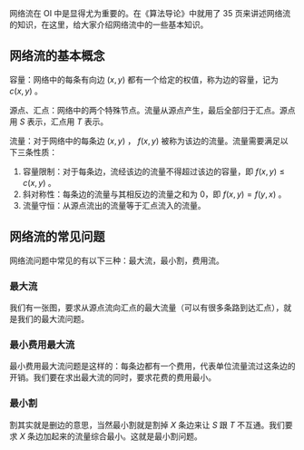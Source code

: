 网络流在 OI 中是显得尤为重要的。在《算法导论》中就用了 35 页来讲述网络流的知识，在这里，给大家介绍网络流中的一些基本知识。

## 网络流的基本概念

容量：网络中的每条有向边 $(x,y)$ 都有一个给定的权值，称为边的容量，记为 $c(x,y)$ 。

源点、汇点：网络中的两个特殊节点。流量从源点产生，最后全部归于汇点。源点用 $S$ 表示，汇点用 $T$ 表示。

流量：对于网络中的每条边 $(x,y)$ ， $f(x,y)$ 被称为该边的流量。流量需要满足以下三条性质：

1.  容量限制：对于每条边，流经该边的流量不得超过该边的容量，即 $f(x,y) \leq c(x,y)$ 。
2.  斜对称性：每条边的流量与其相反边的流量之和为 0，即 $f(x,y)=f(y,x)$ 。
3.  流量守恒：从源点流出的流量等于汇点流入的流量。

## 网络流的常见问题

网络流问题中常见的有以下三种：最大流，最小割，费用流。

### 最大流

我们有一张图，要求从源点流向汇点的最大流量（可以有很多条路到达汇点），就是我们的最大流问题。

### 最小费用最大流

最小费用最大流问题是这样的：每条边都有一个费用，代表单位流量流过这条边的开销。我们要在求出最大流的同时，要求花费的费用最小。

### 最小割

割其实就是删边的意思，当然最小割就是割掉 $X$ 条边来让 $S$ 跟 $T$ 不互通。我们要求 $X$ 条边加起来的流量综合最小。这就是最小割问题。
